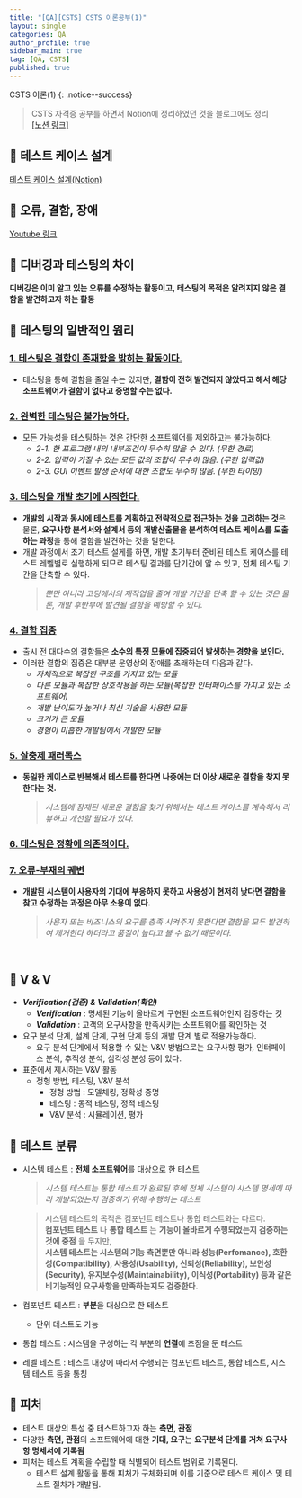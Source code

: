 ```yaml
---
title: "[QA][CSTS] CSTS 이론공부(1)"
layout: single
categories: QA
author_profile: true
sidebar_main: true
tag: [QA, CSTS]
published: true
---
```


CSTS 이론(1)
{: .notice--success}

> CSTS 자격증 공부를 하면서 Notion에 정리하였던 것을 블로그에도 정리   
> [[노션 링크]](https://lelernrn.notion.site/QA-262ca40c46968129acc6c6603a9ff02b?source=copy_link)


## 📝 테스트 케이스 설계
[테스트 케이스 설계(Notion)](https://www.notion.so/262ca40c469681df95e2e2563d595062?pvs=21) 



## 📝 오류, 결함, 장애
[Youtube 링크](https://www.youtube.com/watch?v=R7Hk-CE4f2I)



## 📝 디버깅과 테스팅의 차이
**디버깅은 이미 알고 있는 오류를 수정하는 활동이고, 테스팅의 목적은 알려지지 않은 결함을 발견하고자 하는 활동**



## 📝 테스팅의 일반적인 원리
### <u>1. 테스팅은 결함이 존재함을 밝히는 활동이다.</u>
- 테스팅을 통해 결함을 줄일 수는 있지만, **결함이 전혀 발견되지 않았다고 해서 해당 소프트웨어가 결함이 없다고 증명할 수는 없다.**

### <u>2. 완벽한 테스팅은 불가능하다.</u>
- 모든 가능성을 테스팅하는 것은 간단한 소프트웨어를 제외하고는 불가능하다.
    - *2-1. 한 프로그램 내의 내부조건이 무수히 많을 수 있다. (무한 경로)*
    - *2-2. 입력이 가질 수 있는 모든 값의 조합이 무수히 많음. (무한 입력값)*
    - *2-3. GUI 이벤트 발생 순서에 대한 조합도 무수히 많음. (무한 타이밍)*

### <u>3. 테스팅을 개발 초기에 시작한다.</u>
- **개발의 시작과 동시에 테스트를 계획하고 전략적으로 접근하는 것을 고려하는 것**은 물론, **요구사항 분석서와 설계서 등의 개발산출물을 분석하여 테스트 케이스를 도출하는 과정**을 통해 결함을 발견하는 것을 말한다.
- 개발 과정에서 조기 테스트 설게를 하면, 개발 초기부터 준비된 테스트 케이스를 테스트 레벨별로 실행하게 되므로 테스팅 결과를 단기간에 알 수 있고, 전체 테스팅 기간을 단축할 수 있다. 
    > *뿐만 아니라 코딩에서의 재작업을 줄여 개발 기간을 단축 할 수 있는 것은 물론, 개발 후반부에 발견될 결함을 예방할 수 있다.*
    > 

### <u>4. 결함 집중</u>

- 출시 전 대다수의 결함들은 **소수의 특정 모듈에 집중되어 발생하는 경향을 보인다.**
- 이러한 결함의 집중은 대부분 운영상의 장애를 초래하는데 다음과 같다.
    - *자체적으로 복잡한 구조를 가지고 있는 모듈*
    - *다른 모듈과 복잡한 상호작용을 하는 모듈(복잡한 인터페이스를 가지고 있는 소프트웨어)*
    - *개발 난이도가 높거나 최신 기술을 사용한 모듈*
    - *크기가 큰 모듈*
    - *경험이 미흡한 개발팀에서 개발한 모듈*

### <u>5. 살충제 패러독스</u>

- **동일한 케이스로 반복해서 테스트를 한다면 나중에는 더 이상 새로운 결함을 찾지 못한다는 것.**
    
    > *시스템에 잠재된 새로운 결함을 찾기 위해서는 테스트 케이스를 계속해서 리뷰하고 개선할 필요가 있다.*
    > 

### <u>6. 테스팅은 정황에 의존적이다.</u>

### <u>7. 오류-부재의 궤변</u>

- **개발된 시스템이 사용자의 기대에 부응하지 못하고 사용성이 현저히 낮다면 결함을 찾고 수정하는 과정은 아무 소용이 없다.**
    
    > *사용자 또는 비즈니스의 요구를 충족 시켜주지 못한다면 결함을 모두 발견하여 제거한다 하더라고 품질이 높다고 볼 수 없기 때문이다.*

    <br>



## 📝 V & V
- ***Verification(검증) & Validation(확인)***
    - ***Verification*** : 명세된 기능이 올바르게 구현된 소프트웨어인지 검증하는 것
    - ***Validation*** : 고객의 요구사항을 만족시키는 소프트웨어를 확인하는 것
- 요구 분석 단계, 설계 단계, 구현 단계 등의 개발 단계 별로 적용가능하다.
    - 요구 분석 단계에서 적용할 수 있는 V&V 방법으로는 요구사항 평가, 인터페이스 분석, 추적성 분석, 심각성 분성 등이 있다.
- 표준에서 제시하는 V&V 활동
    - 정형 방법, 테스팅, V&V 분석
        - 정형 방법 : 모델체킹, 정확성 증명
        - 테스팅 : 동적 테스팅, 정적 테스팅
        - V&V 분석 : 시뮬레이션, 평가



## 📝 테스트 분류
- 시스템 테스트 : **전체 소프트웨어**를 대상으로 한 테스트
    
    > *시스템 테스트는 통합 테스트가 완료된 후에 전체 시스템이 시스템 명세에 따라 개발되었는지 검증하기 위해 수행하는 테스트*
    > 
    
    > 시스템 테스트의 목적은 컴포넌트 테스트나 통합 테스트와는 다르다. <br />
    **컴포넌트 테스트** 나 **통합 테스트** 는 **기능이 올바르게 수행되었는지 검증하는 것에 중점** 을 두지만, <br />
    **시스템 테스트는 시스템의 기능 측면뿐만 아니라 성능(Perfomance), 호환성(Compatibility), 사용성(Usability), 신뢰성(Reliability), 보안성(Security), 유지보수성(Maintainability), 이식성(Portability) 등과 같은 비기능적인 요구사항을 만족하는지도 검증한다.**
    > 
- 컴포넌트 테스트 : **부분**을 대상으로 한 테스트
    - 단위 테스트도 가능
- 통합 테스트 : 시스템을 구성하는 각 부분의 **연결**에 초점을 둔 테스트
- 레벨 테스트 : 테스트 대상에 따라서 수행되는 컴포넌트 테스트, 통합 테스트, 시스템 테스트 등을 통칭



## 📝 피처
- 테스트 대상의 특성 중 테스트하고자 하는 **측면, 관점**
- 다양한 **측면, 관점**의 소프트웨어에 대한 **기대, 요구**는 **요구분석 단계를 거쳐 요구사항 명세서에 기록됨**
- 피처는 테스트 계획을 수립할 때 식별되어 테스트 범위로 기록된다.
    - 테스트 설계 활동을 통해 피처가 구체화되며 이를 기준으로 테스트 케이스 및 테스트 절차가 개발됨.
